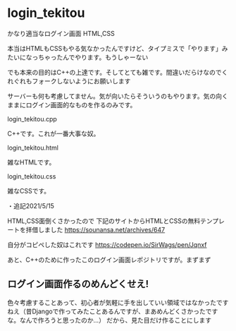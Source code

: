 # login_tekitou
かなり適当なログイン画面 HTML,CSS


本当はHTMLもCSSもやる気なかったんですけど、タイプミスで「やります」みたいになっちゃったんでやります。もうしゃーない

でも本来の目的はC++の上達です。そしてとても雑です。間違いだらけなのでくれぐれもフォークしないようにお願いします

サーバーも何も考慮してません。気が向いたらそういうのもやります。気の向くままにログイン画面的なものを作るのみです。


login_tekitou.cpp

C++です。これが一番大事な奴。

login_tekitou.html

雑なHTMLです。

login_tekitou.css

雑なCSSです。

・追記2021/5/15

HTML,CSS面倒くさかったので
下記のサイトからHTMLとCSSの無料テンプレートを拝借しました
https://sounansa.net/archives/647

自分がコピペした奴はこれです
https://codepen.io/SirWags/pen/Jqnxf

あと、C++のために作ったこのログイン画面レポジトリですが。まずまず
## ログイン画面作るのめんどくせえ!
色々考慮することあって、初心者が気軽に手を出していい領域ではなかったですねえ（昔Djangoで作ってみたことあるんですが、まあめんどくさかったですな。なんで作ろうと思ったのか...）
だから、見た目だけ作ることにします
